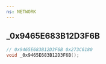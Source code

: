 ```yaml
---
ns: NETWORK
---
```

## _0x9465E683B12D3F6B

```c
// 0x9465E683B12D3F6B 0x273C6180
void _0x9465E683B12D3F6B();
```


